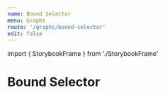 ```yaml
---
name: Bound Selector
menu: Graphs
route: '/graphs/bound-selector'
edit: false
---
```


import { StorybookFrame } from './StorybookFrame'

# Bound Selector

<StorybookFrame 
  title="Bound Selector"
  route="createboundselector--example"
/>
